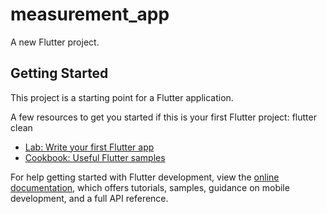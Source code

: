 # measurement_app

A new Flutter project.

## Getting Started

This project is a starting point for a Flutter application.

A few resources to get you started if this is your first Flutter project:
flutter clean
- [Lab: Write your first Flutter app](https://docs.flutter.dev/get-started/codelab)
- [Cookbook: Useful Flutter samples](https://docs.flutter.dev/cookbook)

For help getting started with Flutter development, view the
[online documentation](https://docs.flutter.dev/), which offers tutorials,
samples, guidance on mobile development, and a full API reference.
